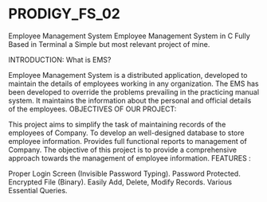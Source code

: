 # PRODIGY_FS_02
Employee Management System
Employee Management System in C Fully Based in Terminal a Simple but most relevant project of mine.

INTRODUCTION:
What is EMS?


Employee Management System is a distributed application, developed to maintain the details of employees working in any organization.
The EMS has been developed to override the problems prevailing in the practicing manual system.
It maintains the information about the personal and official details of the employees.
OBJECTIVES OF OUR PROJECT:

This project aims to simplify the task of maintaining records of the employees of Company.
To develop an well-designed database to store employee information.
Provides full functional reports to management of Company.
The objective of this project is to provide a comprehensive approach towards the management of employee information.
FEATURES :

Proper Login Screen (Invisible Password Typing).
Password Protected.
Encrypted File (Binary).
Easily Add, Delete, Modify Records.
Various Essential Queries.
